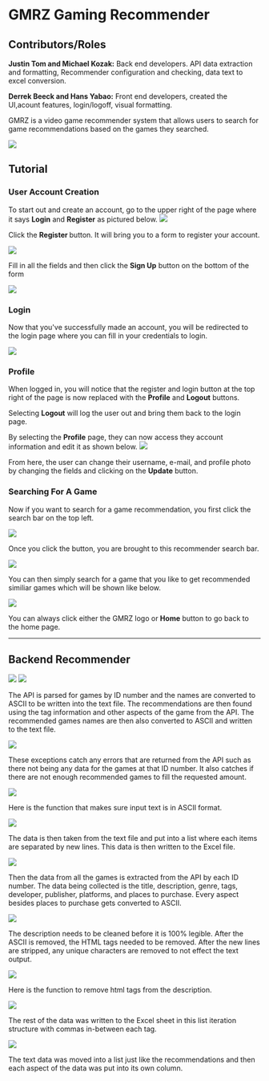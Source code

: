 # GMRZ Gaming Recommender

<h2>Contributors/Roles</h2>
<b> Justin Tom and Michael Kozak:</b> Back end developers. API data extraction and formatting, Recommender configuration and checking, data text to excel conversion.  

<b>Derrek Beeck and Hans Yabao:</b> Front end developers, created the UI,acount features, login/logoff, visual formatting.


GMRZ is a video game recommender system that allows users to search for game recommendations based on the games they searched.

![](GMRZ%20Tutorial/GMRZ_Cyberpunk_Background.png)

<h2>Tutorial</h2>
<h3>User Account Creation</h3>

To start out and create an account, go to the upper right of the page where it says <b>Login</b> and <b>Register</b> as pictured below.
![](GMRZ%20Tutorial/LoginHomePage.png)

Click the <b> Register </b> button. It will bring you to a form to register your account.

![](GMRZ%20Tutorial/RegisterPage.png)

Fill in all the fields and then click the <b>Sign Up</b> button on the bottom of the form

![](GMRZ%20Tutorial/RegisteredFilledIn.png)


<h3> Login </h3>

Now that you've successfully made an account, you will be redirected to the login page where you can fill in your credentials to login.

![](GMRZ%20Tutorial/LoginPage.png)

<h3>Profile</h3>

When logged in, you will notice that the register and login button at the top right of the page is now replaced with the <b>Profile</b> and <b>Logout</b> buttons. 

Selecting <b>Logout</b> will log the user out and bring them back to the login page.

By selecting the <b>Profile</b> page, they can now access they account information and edit it as shown below.
![](GMRZ%20Tutorial/ProfilePage.png)

From here, the user can change their username, e-mail, and profile photo by changing the fields and clicking on the <b>Update</b> button.

<h3>Searching For A Game</h3>

Now if you want to search for a game recommendation, you first click the search bar on the top left.

![](GMRZ%20Tutorial/search.png)

Once you click the button, you are brought to this recommender search bar.

![](GMRZ%20Tutorial/search1.png)



You can then simply search for a game that you like to get recommended similiar games which will be shown like below.


![](GMRZ%20Tutorial/search2.png)

You can always click either the GMRZ logo or <b>Home</b> button to go back to the home page.


-------------------------------------------------------------------------------------------------------------------------------------


<h2>Backend Recommender</h2>

![](GMRZ%20Tutorial/python.png)
![](GMRZ%20Tutorial/python1.png)


The API is parsed for games by ID number and the names are converted to ASCII to be written into the text file. The recommendations are then found using the tag information and other aspects of the game from the API. The recommended games names are then also converted to ASCII and written to the text file.



![](GMRZ%20Tutorial/python2.png)


These exceptions catch any errors that are returned from the API such as there not being any data for the games at that ID number. It also catches if there are not enough recommended games to fill the requested amount.


![](GMRZ%20Tutorial/python3.png)


Here is the function that makes sure input text is in ASCII format.



![](GMRZ%20Tutorial/python4.png)


The data is then taken from the text file and put into a list where each items are separated by new lines. This data is then written to the Excel file.


![](GMRZ%20Tutorial/python5.png)


Then the data from all the games is extracted from the API by each ID number. The data being collected is the title, description, genre, tags, developer, publisher, platforms, and places to purchase. Every aspect besides places to purchase gets converted to ASCII.


![](GMRZ%20Tutorial/python6.png)


The description needs to be cleaned before it is 100% legible. After the ASCII is removed, the HTML tags needed to be removed. After the new lines are stripped, any unique characters are removed to not effect the text output.


![](GMRZ%20Tutorial/python7.png)


Here is the function to remove html tags from the description.


![](GMRZ%20Tutorial/python8.png)


The rest of the data was written to the Excel sheet in this list iteration structure with commas in-between each tag.


![](GMRZ%20Tutorial/python9.png)



The text data was moved into a list just like the recommendations and then each aspect of the data was put into its own column.
